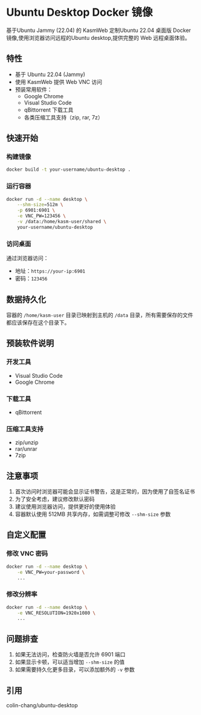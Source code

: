 # Ubuntu Desktop Docker 镜像
基于Ubuntu Jammy (22.04) 的 KasmWeb 定制Ubuntu 22.04 桌面版 Docker 镜像,使用浏览器访问远程的Ubuntu desktop,提供完整的 Web 远程桌面体验。

## 特性

- 基于 Ubuntu 22.04 (Jammy)
- 使用 KasmWeb 提供 Web VNC 访问
- 预装常用软件：
  - Google Chrome
  - Visual Studio Code
  - qBittorrent 下载工具
  - 各类压缩工具支持（zip, rar, 7z）

## 快速开始

### 构建镜像

```bash
docker build -t your-username/ubuntu-desktop .
```

### 运行容器

```bash
docker run -d --name desktop \
    --shm-size=512m \
    -p 6901:6901 \
    -e VNC_PW=123456 \
    -v /data:/home/kasm-user/shared \
    your-username/ubuntu-desktop
```

### 访问桌面

通过浏览器访问：
   - 地址：`https://your-ip:6901`
   - 密码：`123456`

## 数据持久化

容器的 `/home/kasm-user` 目录已映射到主机的 `/data` 目录，所有需要保存的文件都应该保存在这个目录下。

## 预装软件说明

### 开发工具
- Visual Studio Code
- Google Chrome

### 下载工具
- qBittorrent

### 压缩工具支持
- zip/unzip
- rar/unrar
- 7zip

## 注意事项

1. 首次访问时浏览器可能会显示证书警告，这是正常的，因为使用了自签名证书
2. 为了安全考虑，建议修改默认密码
3. 建议使用浏览器访问，提供更好的使用体验
4. 容器默认使用 512MB 共享内存，如需调整可修改 `--shm-size` 参数

## 自定义配置

### 修改 VNC 密码
```bash
docker run -d --name desktop \
    -e VNC_PW=your-password \
    ...
```

### 修改分辨率
```bash
docker run -d --name desktop \
    -e VNC_RESOLUTION=1920x1080 \
    ...
```

## 问题排查

1. 如果无法访问，检查防火墙是否允许 6901 端口
2. 如果显示卡顿，可以适当增加 `--shm-size` 的值
3. 如果需要持久化更多目录，可以添加额外的 `-v` 参数


## 引用
colin-chang/ubuntu-desktop
